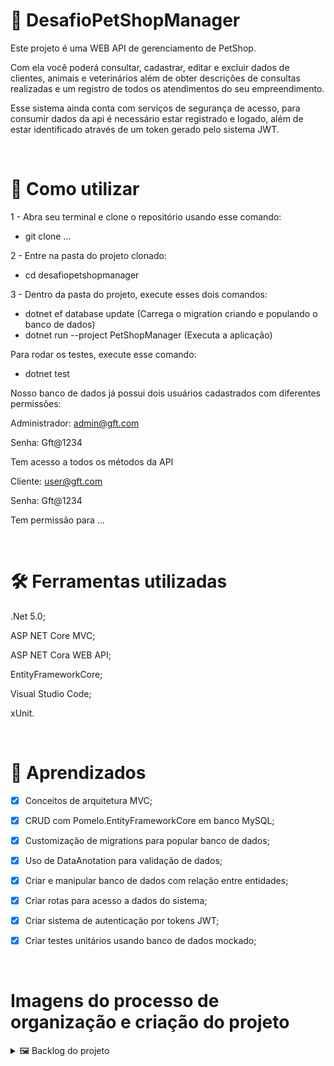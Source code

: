 # 🎯 DesafioPetShopManager

Este projeto é uma WEB API de gerenciamento de PetShop.

Com ela você poderá consultar, cadastrar, editar e excluir dados de clientes, animais e veterinários além de obter descrições de consultas realizadas e um registro de todos os atendimentos do seu empreendimento.

Esse sistema ainda conta com serviços de segurança de acesso, para consumir dados da api é necessário estar registrado e logado, além de estar identificado através de um token gerado pelo sistema JWT.

<br>

# 🧰 Como utilizar

1 - Abra seu terminal e clone o repositório usando esse comando:
- git clone ...

2 - Entre na pasta do projeto clonado:
- cd desafiopetshopmanager

3 - Dentro da pasta do projeto, execute esses dois comandos: 
- dotnet ef database update (Carrega o migration criando e populando o banco de dados) 
- dotnet run --project PetShopManager (Executa a aplicação)

Para rodar os testes, execute esse comando:
- dotnet test

Nosso banco de dados já possui dois usuários cadastrados com diferentes permissões:

Administrador: admin@gft.com

Senha: Gft@1234

Tem acesso a todos os métodos da API

Cliente: user@gft.com

Senha: Gft@1234

Tem permissão para ...

<br>

# 🛠 Ferramentas utilizadas

.Net 5.0;

ASP NET Core MVC;

ASP NET Cora WEB API;

EntityFrameworkCore;

Visual Studio Code;

xUnit.

<br>

# 📖 Aprendizados

- [x] Conceitos de arquitetura MVC;

- [x] CRUD com Pomelo.EntityFrameworkCore em banco MySQL;

- [x] Customização de migrations para popular banco de dados;

- [x] Uso de DataAnotation para validação de dados;

- [x] Criar e manipular banco de dados com relação entre entidades;

- [x] Criar rotas para acesso a dados do sistema;

- [x] Criar sistema de autenticação por tokens JWT;

- [x] Criar testes unitários usando banco de dados mockado;

<br>

# Imagens do processo de organização e criação do projeto

<details>
<summary>🖼️ Backlog do projeto</summary>
<img src="./assets/img/Trello1.JPG" width="900px">
</details>